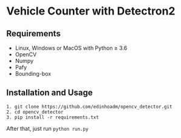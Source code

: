 # Vehicle Counter with Detectron2

## Requirements
- Linux, Windows or MacOS with Python ≥ 3.6
- OpenCV
- Numpy
- Pafy
- Bounding-box

## Installation and Usage

```
1. git clone https://github.com/edinhoadm/opencv_detector.git
2. cd opencv_detector
3. pip install -r requirements.txt
```

After that, just run `python run.py`




